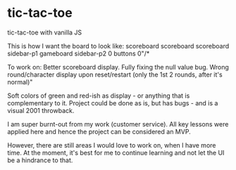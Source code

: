 # tic-tac-toe
tic-tac-toe with vanilla JS

This is how I want the board to look like:
scoreboard scoreboard scoreboard
sidebar-p1 gameboard   sidebar-p2
    0      buttons          0"/*

To work on:
    Better scoreboard display.
    Fully fixing the null value bug.
    Wrong round/character display upon reset/restart
    (only the 1st 2 rounds, after it's normal)"

Soft colors of green and red-ish as display - or anything that is complementary to it. Project could be done as is, but has bugs - and is a visual 2001 throwback.

I am super burnt-out from my work (customer service). All key lessons were applied here and hence the project can be considered an MVP.

However, there are still areas I would love to work on, when I have more time. At the moment, it's best for me to continue learning and not let the UI be a hindrance to that.